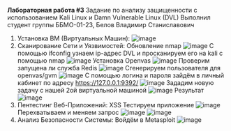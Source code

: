 **Лабораторная работа #3**
Задание по анализу защищенности с использованием Kali Linux и Damn Vulnerable Linux (DVL)
Выполнил студент группы ББМО-01-23, Белов Владимир Станиславович

1. Установка ВМ (Виртуальных Машин):
   ![image](https://github.com/V0vochka/Lab-3/assets/70959108/18394cbb-51f4-4ca6-9f01-03d8f0319924)
2. Сканирование Сети и Уязвимостей:
Обновление nmap
   ![image](https://github.com/V0vochka/Lab-3/assets/70959108/32206988-b6d2-4eed-b61b-b9fdc7bbd605)
C помощью ifconfig узнаем ip-адрес DVL и просканируем его на kali с помощью nmap
   ![image](https://github.com/V0vochka/Lab-3/assets/70959108/05e90abf-b470-4f3b-9ace-12938db00b95)
Установка Openvas
   ![image](https://github.com/V0vochka/Lab-3/assets/70959108/ffa82083-2fa3-4fe5-a36a-983a5e6704c1)
Проверим запущена ли служба Redis
   ![image](https://github.com/V0vochka/Lab-3/assets/70959108/b0b6347e-088b-423e-8eeb-6c48ef6eb264)
Сгенерируем пользователя для openvas/gvm
   ![image](https://github.com/V0vochka/Lab-3/assets/70959108/a4eefcdf-d87d-4193-aa6c-dc5aaed41a7c)
С помощью логина и пароля зайдём в личный кабинет по адресу https://127.0.0.1:9392/
   ![image](https://github.com/V0vochka/Lab-3/assets/70959108/c5c4b342-e8ec-42a3-92c4-334d79ea1ae0)
Зададим новую задачу с нашей 2ой виртуальной машиной
   ![image](https://github.com/V0vochka/Lab-3/assets/70959108/453276a3-c88d-48d6-b97f-a9985a523b7e)
Результат
   ![image](https://github.com/V0vochka/Lab-3/assets/70959108/933c7064-1fa6-49b8-8757-4014532e6206)
3. Пентестинг Веб-Приложений:
   XSS Тестируем приложение
   ![image](https://github.com/V0vochka/Lab-3/assets/70959108/5dfcb07f-659e-48bf-82ae-c6253e71491f)
   Перехватываем и меняем запрос
   ![image](https://github.com/V0vochka/Lab-3/assets/70959108/dd62bb71-6548-40f1-8de3-6e207525697c)
   ![image](https://github.com/V0vochka/Lab-3/assets/70959108/dab2c1e4-1239-4efe-9c20-023e58788a69)
4. Анализ Безопасности Системы:
   Войдём в Metasploit
   ![image](https://github.com/V0vochka/Lab-3/assets/70959108/78dee0c7-c272-4736-8a87-ed7f938db646)



   

   

   











